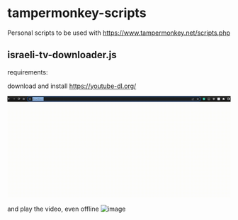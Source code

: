 # tampermonkey-scripts
Personal scripts to be used with https://www.tampermonkey.net/scripts.php

## israeli-tv-downloader.js

requirements:

download and install https://youtube-dl.org/

![israeli-tv-downloader.js](./israeli-tv-download.gif)

and play the video, even offline
![image](https://user-images.githubusercontent.com/9786571/177939175-5bb21c81-09bc-4d39-bb2d-49a6264abee9.png)
